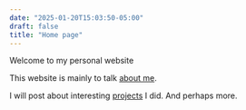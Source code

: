 ```yaml
---
date: "2025-01-20T15:03:50-05:00"
draft: false
title: "Home page"
---
```


Welcome to my personal website

This website is mainly to talk [about me](./about/).

I will post about interesting [projects](./projects/) I did.
And perhaps more.
